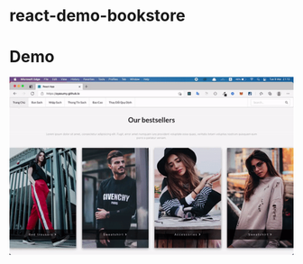 # react-demo-bookstore

# Demo
![](https://github.com/Oyasumy/react-demo-bookstore/blob/master/public/demo.gif)
